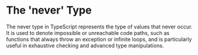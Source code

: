 # The 'never' Type

The never type in TypeScript represents the type of values that never occur. It is used to denote impossible or 
unreachable code paths, such as functions that always throw an exception or infinite loops, and is particularly useful 
in exhaustive checking and advanced type manipulations.